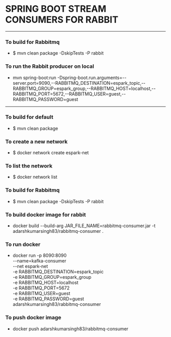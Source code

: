 # SPRING BOOT STREAM CONSUMERS FOR RABBIT

----


### To build for Rabbitmq
* $ mvn clean package -DskipTests -P rabbit

### To run the Rabbit producer on local
* mvn spring-boot:run -Dspring-boot.run.arguments=--server.port=9090,--RABBITMQ_DESTINATION=espark_topic,--RABBITMQ_GROUP=espark_group,--RABBITMQ_HOST=localhost,--RABBITMQ_PORT=5672,--RABBITMQ_USER=guest,--RABBITMQ_PASSWORD=guest

----

### To build for default
* $ mvn clean package

### To create a new network
* $ docker network create espark-net

### To list the network
* $ docker network list


### To build for Rabbitmq
* $ mvn clean package -DskipTests -P rabbit

### To build docker image for rabbit
* docker build --build-arg JAR_FILE_NAME=rabbitmq-consumer.jar  -t adarshkumarsingh83/rabbitmq-consumer .

### To run docker
* docker run -p 8090:8090 \
  --name=kafka-consumer  \
  --net espark-net  \
  -e RABBITMQ_DESTINATION=espark_topic \
  -e RABBITMQ_GROUP=espark_group   \
  -e RABBITMQ_HOST=localhost \
  -e RABBITMQ_PORT=5672  \
  -e RABBITMQ_USER=guest  \
  -e RABBITMQ_PASSWORD=guest \
  adarshkumarsingh83/rabbitmq-consumer

### To push docker image
* docker push adarshkumarsingh83/rabbitmq-consumer

